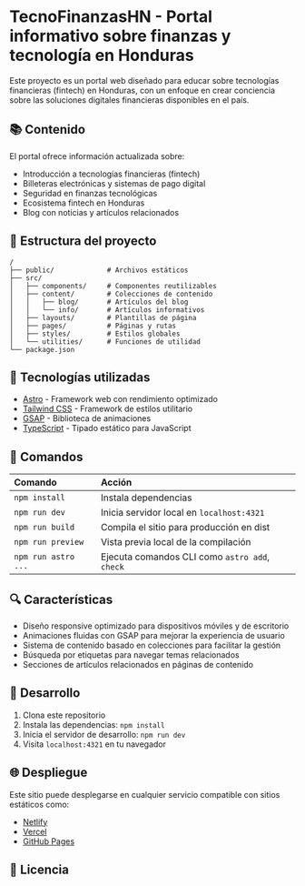 # TecnoFinanzasHN - Portal informativo sobre finanzas y tecnología en Honduras

Este proyecto es un portal web diseñado para educar sobre tecnologías financieras (fintech) en Honduras, con un enfoque en crear conciencia sobre las soluciones digitales financieras disponibles en el país.

## 📚 Contenido

El portal ofrece información actualizada sobre:

- Introducción a tecnologías financieras (fintech)
- Billeteras electrónicas y sistemas de pago digital
- Seguridad en finanzas tecnológicas
- Ecosistema fintech en Honduras
- Blog con noticias y artículos relacionados

## 🚀 Estructura del proyecto

```text
/
├── public/             # Archivos estáticos
├── src/
│   ├── components/     # Componentes reutilizables
│   ├── content/        # Colecciones de contenido
│   │   ├── blog/       # Artículos del blog
│   │   └── info/       # Artículos informativos
│   ├── layouts/        # Plantillas de página
│   ├── pages/          # Páginas y rutas
│   ├── styles/         # Estilos globales
│   └── utilities/      # Funciones de utilidad
└── package.json
```

## 🧰 Tecnologías utilizadas

- [Astro](https://astro.build) - Framework web con rendimiento optimizado
- [Tailwind CSS](https://tailwindcss.com) - Framework de estilos utilitario
- [GSAP](https://greensock.com/gsap/) - Biblioteca de animaciones
- [TypeScript](https://www.typescriptlang.org/) - Tipado estático para JavaScript

## 🧞 Comandos

| Comando                   | Acción                                            |
| :------------------------ | :------------------------------------------------ |
| `npm install`             | Instala dependencias                              |
| `npm run dev`             | Inicia servidor local en `localhost:4321`         |
| `npm run build`           | Compila el sitio para producción en dist     |
| `npm run preview`         | Vista previa local de la compilación              |
| `npm run astro ...`       | Ejecuta comandos CLI como `astro add`, `check`    |

## 🔍 Características

- Diseño responsive optimizado para dispositivos móviles y de escritorio
- Animaciones fluidas con GSAP para mejorar la experiencia de usuario
- Sistema de contenido basado en colecciones para facilitar la gestión
- Búsqueda por etiquetas para navegar temas relacionados
- Secciones de artículos relacionados en páginas de contenido

## 📝 Desarrollo

1. Clona este repositorio
2. Instala las dependencias: `npm install`
3. Inicia el servidor de desarrollo: `npm run dev`
4. Visita `localhost:4321` en tu navegador

## 🌐 Despliegue

Este sitio puede desplegarse en cualquier servicio compatible con sitios estáticos como:

- [Netlify](https://netlify.com)
- [Vercel](https://vercel.com)
- [GitHub Pages](https://pages.github.com)

## 📄 Licencia

